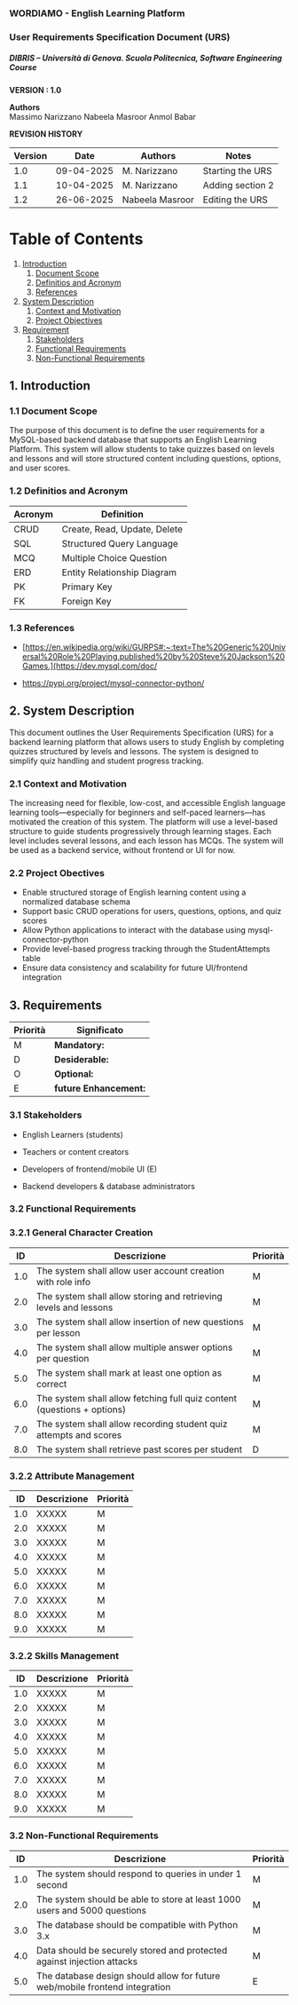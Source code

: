 
### WORDIAMO - English Learning Platform
### User Requirements Specification Document (URS)
##### DIBRIS – Università di Genova. Scuola Politecnica, Software Engineering Course 


**VERSION : 1.0**

**Authors**  
Massimo Narizzano
Nabeela Masroor
Anmol Babar

**REVISION HISTORY**

| Version    | Date        | Authors      | Notes        |
| ----------- | ----------- | ----------- | ----------- |
| 1.0 | 09-04-2025 | M. Narizzano| Starting the URS |
| 1.1 | 10-04-2025 | M. Narizzano| Adding section 2 |
| 1.2 | 26-06-2025 | Nabeela Masroor | Editing the URS |


# Table of Contents

1. [Introduction](#p1)
	1. [Document Scope](#sp1.1)
	2. [Definitios and Acronym](#sp1.2) 
	3. [References](#sp1.3)
2. [System Description](#p2)
	1. [Context and Motivation](#sp2.1)
	2. [Project Objectives](#sp2.2)
3. [Requirement](#p3)
 	1. [Stakeholders](#sp3.1)
 	2. [Functional Requirements](#sp3.2)
 	3. [Non-Functional Requirements](#sp3.3)
  
  

<a name="p1"></a>

## 1. Introduction

<a name="sp1.1"></a>


### 1.1 Document Scope
The purpose of this document is to define the user requirements for a MySQL-based backend database that supports an English Learning Platform. This system will allow students to take quizzes based on levels and lessons and will store structured content including questions, options, and user scores.
<a name="sp1.2"></a>

### 1.2 Definitios and Acronym

<a name="sp1.3"></a>

| Acronym				| Definition | 
| ------------------------------------- | ----------- | 
| CRUD                                  | Create, Read, Update, Delete |
| SQL                                   | Structured Query Language |
| MCQ                                   | Multiple Choice Question |
| ERD                                   | Entity Relationship Diagram |
| PK                                    | Primary Key |
| FK                                    | Foreign Key |


### 1.3 References 

<a name="p2"></a>
- [https://en.wikipedia.org/wiki/GURPS#:~:text=The%20Generic%20Universal%20Role%20Playing,published%20by%20Steve%20Jackson%20Games.](https://dev.mysql.com/doc/

- https://pypi.org/project/mysql-connector-python/

## 2. System Description
<a name="sp2.15"></a>
This document outlines the User Requirements Specification (URS) for a backend learning platform that allows users to study English by completing quizzes structured by levels and lessons. The system is designed to simplify quiz handling and student progress tracking.

### 2.1 Context and Motivation

<a name="sp2.2"></a>

The increasing need for flexible, low-cost, and accessible English language learning tools—especially for beginners and self-paced learners—has motivated the creation of this system. The platform will use a level-based structure to guide students progressively through learning stages. Each level includes several lessons, and each lesson has MCQs. The system will be used as a backend service, without frontend or UI for now.


### 2.2 Project Obectives 

<a name="p3"></a>

<ul>
	<li> Enable structured storage of English learning content using a normalized database schema </li>
	<li> Support basic CRUD operations for users, questions, options, and quiz scores </li>
	<li> Allow Python applications to interact with the database using mysql-connector-python </li>
	<li> Provide level-based progress tracking through the StudentAttempts table </li>
	<li> Ensure data consistency and scalability for future UI/frontend integration </li>
	
</ul>

## 3. Requirements

| Priorità | Significato | 
| --------------- | ----------- | 
| M | **Mandatory:**   |
| D | **Desiderable:** |
| O | **Optional:**    |
| E | **future Enhancement:** |

<a name="sp3.1"></a>
### 3.1 Stakeholders

- English Learners (students)

- Teachers or content creators 

- Developers of frontend/mobile UI (E)

- Backend developers & database administrators

<a name="sp3.2"></a>
### 3.2 Functional Requirements 

### 3.2.1 General Character Creation 

| ID | Descrizione | Priorità |
| --------------- | ----------- | ---------- | 
| 1.0 |  The system shall allow user account creation with role info |M|
| 2.0 |  The system shall allow storing and retrieving levels and lessons |M|
| 3.0 |  The system shall allow insertion of new questions per lesson |M|
| 4.0 |  The system shall allow multiple answer options per question |M|
| 5.0 |  The system shall mark at least one option as correct |M|
| 6.0 |  The system shall allow fetching full quiz content (questions + options) |M|
| 7.0 |  The system shall allow recording student quiz attempts and scores |M|
| 8.0 |  The system shall retrieve past scores per student |D|

### 3.2.2 Attribute Management 

| ID | Descrizione | Priorità |
| --------------- | ----------- | ---------- | 
| 1.0 |  XXXXX |M|
| 2.0 |  XXXXX |M|
| 3.0 |  XXXXX |M|
| 4.0 |  XXXXX |M|
| 5.0 |  XXXXX |M|
| 6.0 |  XXXXX |M|
| 7.0 |  XXXXX |M|
| 8.0 |  XXXXX |M|
| 9.0 |  XXXXX |M|

### 3.2.2 Skills Management 

| ID | Descrizione | Priorità |
| --------------- | ----------- | ---------- | 
| 1.0 |  XXXXX |M|
| 2.0 |  XXXXX |M|
| 3.0 |  XXXXX |M|
| 4.0 |  XXXXX |M|
| 5.0 |  XXXXX |M|
| 6.0 |  XXXXX |M|
| 7.0 |  XXXXX |M|
| 8.0 |  XXXXX |M|
| 9.0 |  XXXXX |M|


<a name="sp3.3"></a>
### 3.2 Non-Functional Requirements 
 
| ID | Descrizione | Priorità |
| --------------- | ----------- | ---------- | 
| 1.0 | The system should respond to queries in under 1 second |M|
| 2.0 | The system should be able to store at least 1000 users and 5000 questions |M|
| 3.0 | The database should be compatible with Python 3.x |M|
| 4.0 | Data should be securely stored and protected against injection attacks |M|
| 5.0 | The database design should allow for future web/mobile frontend integration |E|
